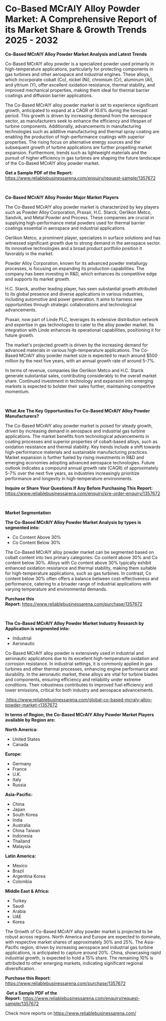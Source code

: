 <p><h1>Co-Based MCrAlY Alloy Powder Market: A Comprehensive Report of its Market Share & Growth Trends 2025 - 2032</h1></p><p><strong>Co-Based MCrAlY Alloy Powder Market Analysis and Latest Trends</strong></p>
<p><p>Co-Based MCrAlY alloy powder is a specialized powder used primarily in high-temperature applications, particularly for protecting components in gas turbines and other aerospace and industrial engines. These alloys, which incorporate cobalt (Co), nickel (Ni), chromium (Cr), aluminum (Al), and yttrium (Y), offer excellent oxidation resistance, thermal stability, and improved mechanical properties, making them ideal for thermal barrier coatings and diffusion barrier applications.</p><p>The Co-Based MCrAlY alloy powder market is set to experience significant growth, anticipated to expand at a CAGR of 10.6% during the forecast period. This growth is driven by increasing demand from the aerospace sector, as manufacturers seek to enhance the efficiency and lifespan of turbine components. Additionally, advancements in manufacturing technologies such as additive manufacturing and thermal spray coating are enabling the production of high-performance coatings with superior properties. The rising focus on alternative energy sources and the subsequent growth of turbine applications are further propelling market expansion. Furthermore, trends such as lightweight materials and the pursuit of higher efficiency in gas turbines are shaping the future landscape of the Co-Based MCrAlY alloy powder market.</p></p>
<p><strong>Get a Sample PDF of the Report:&nbsp;</strong> <a href="https://www.reliablebusinessarena.com/enquiry/request-sample/1357672?utm_campaign=2031&utm_medium=2&utm_source=Github&utm_content=ia&utm_term=01022025&utm_id=co-based-mcraly-alloy-powder">https://www.reliablebusinessarena.com/enquiry/request-sample/1357672</a></p>
<p>&nbsp;</p>
<p><strong>Co-Based MCrAlY Alloy Powder Major Market Players</strong></p>
<p><p>The Co-Based MCrAlY alloy powder market is characterized by key players such as Powder Alloy Corporation, Praxair, H.C. Starck, Oerlikon Metco, Sandvik, and Metal Powder and Process. These companies are crucial in supplying high-performance metal powders used for thermal barrier coatings essential in aerospace and industrial applications.</p><p>Oerlikon Metco, a prominent player, specializes in surface solutions and has witnessed significant growth due to strong demand in the aerospace sector. Its innovative technologies and a broad product portfolio position it favorably in the market.</p><p>Powder Alloy Corporation, known for its advanced powder metallurgy processes, is focusing on expanding its production capabilities. The company has been investing in R&D, which enhances its competitive edge and supports its market growth.</p><p>H.C. Starck, another leading player, has seen substantial growth attributed to its global presence and diverse applications in various industries, including automotive and power generation. It aims to harness new opportunities through strategic collaborations and technological advancements.</p><p>Praxair, now part of Linde PLC, leverages its extensive distribution network and expertise in gas technologies to cater to the alloy powder market. Its integration with Linde enhances its operational capabilities, positioning it for future growth.</p><p>The market's projected growth is driven by the increasing demand for advanced materials in various high-temperature applications. The Co-Based MCrAlY alloy powder market size is expected to reach around $500 million by the next five years, with an annual growth rate of around 5-7%. </p><p>In terms of revenue, companies like Oerlikon Metco and H.C. Starck generate substantial sales, contributing considerably to the overall market share. Continued investment in technology and expansion into emerging markets is expected to bolster their sales further, maintaining competitive momentum.</p></p>
<p>&nbsp;</p>
<p><strong>What Are The Key Opportunities For Co-Based MCrAlY Alloy Powder Manufacturers?</strong></p>
<p><p>The Co-Based MCrAlY alloy powder market is poised for steady growth, driven by increasing demand in aerospace and industrial gas turbine applications. The market benefits from technological advancements in coating processes and superior properties of cobalt-based alloys, such as oxidation resistance and thermal stability. Key trends include a shift towards high-performance materials and sustainable manufacturing practices. Market expansion is further fueled by rising investments in R&D and emerging economies adopting advanced aerospace technologies. Future outlook indicates a compound annual growth rate (CAGR) of approximately 5-7% over the next five years, as industries increasingly prioritize performance and longevity in high-temperature environments.</p></p>
<p><strong>Inquire or Share Your Questions If Any Before Purchasing This Report:</strong> <a href="https://www.reliablebusinessarena.com/enquiry/pre-order-enquiry/1357672?utm_campaign=2031&utm_medium=2&utm_source=Github&utm_content=ia&utm_term=01022025&utm_id=co-based-mcraly-alloy-powder">https://www.reliablebusinessarena.com/enquiry/pre-order-enquiry/1357672</a></p>
<p>&nbsp;</p>
<p><strong>Market Segmentation</strong></p>
<p><strong>The Co-Based MCrAlY Alloy Powder Market Analysis by types is segmented into:</strong></p>
<p><ul><li>Co Content Above 30%</li><li>Co Content Below 30%</li></ul></p>
<p><p>The Co-Based MCrAlY alloy powder market can be segmented based on cobalt content into two primary categories: Co content above 30% and Co content below 30%. Alloys with Co content above 30% typically exhibit enhanced oxidation resistance and thermal stability, making them suitable for high-temperature applications, such as gas turbines. In contrast, Co content below 30% often offers a balance between cost-effectiveness and performance, catering to a broader range of industrial applications with varying temperature and environmental demands.</p></p>
<p><strong>Purchase this Report:&nbsp;</strong><a href="https://www.reliablebusinessarena.com/purchase/1357672?utm_campaign=2031&utm_medium=2&utm_source=Github&utm_content=ia&utm_term=01022025&utm_id=co-based-mcraly-alloy-powder">https://www.reliablebusinessarena.com/purchase/1357672</a></p>
<p>&nbsp;</p>
<p><strong>The Co-Based MCrAlY Alloy Powder Market Industry Research by Application is segmented into:</strong></p>
<p><ul><li>Industrial</li><li>Aeronautic</li></ul></p>
<p><p>Co-Based MCrAlY alloy powder is extensively used in industrial and aeronautic applications due to its excellent high-temperature oxidation and corrosion resistance. In industrial settings, it is commonly applied in gas turbines and other thermal processes, enhancing engine performance and durability. In the aeronautic market, these alloys are vital for turbine blades and components, ensuring efficiency and reliability under extreme conditions. Their robustness contributes to improved fuel efficiency and lower emissions, critical for both industry and aerospace advancements.</p></p>
<p><a href="https://www.reliablebusinessarena.com/global-co-based-mcraly-alloy-powder-market-r1357672?utm_campaign=2031&utm_medium=2&utm_source=Github&utm_content=ia&utm_term=01022025&utm_id=co-based-mcraly-alloy-powder">&nbsp;https://www.reliablebusinessarena.com/global-co-based-mcraly-alloy-powder-market-r1357672</a></p>
<p><strong>In terms of Region, the Co-Based MCrAlY Alloy Powder Market Players available by Region are:</strong></p>
<p>
    <p> <strong> North America: </strong>
        <ul>
            <li>United States</li>
            <li>Canada</li>
        </ul>
        </p> 
    <p> <strong> Europe: </strong>
        <ul>
            <li>Germany</li>
            <li>France</li>
            <li>U.K.</li>
            <li>Italy</li>
            <li>Russia</li>
        </ul>
        </p> 
    <p> <strong> Asia-Pacific: </strong>
        <ul>
            <li>China</li>
            <li>Japan</li>
            <li>South Korea</li>
            <li>India</li>
            <li>Australia</li>
            <li>China Taiwan</li>
            <li>Indonesia</li>
            <li>Thailand</li>
            <li>Malaysia</li>
        </ul>
        </p> 
    <p> <strong> Latin America: </strong>
        <ul>
            <li>Mexico</li>
            <li>Brazil</li>
            <li>Argentina Korea</li>
            <li>Colombia</li>
        </ul>
        </p> 
    <p> <strong> Middle East & Africa: </strong>
        <ul>
            <li>Turkey</li>
            <li>Saudi</li>
            <li>Arabia</li>
            <li>UAE</li>
            <li>Korea</li>
        </ul>
    </p>
    </p>
<p><p>The Growth of Co-Based MCrAlY alloy powder market is projected to be robust across regions. North America and Europe are expected to dominate, with respective market shares of approximately 30% and 25%. The Asia-Pacific region, driven by increasing aerospace and industrial gas turbine applications, is anticipated to capture around 20%. China, showcasing rapid industrial growth, is expected to hold a 15% share. The remaining 10% is attributed to other emerging markets, indicating significant regional diversification.</p></p>
<p><strong>Purchase this Report: </strong><a href="https://www.reliablebusinessarena.com/purchase/1357672?utm_campaign=2031&utm_medium=2&utm_source=Github&utm_content=ia&utm_term=01022025&utm_id=co-based-mcraly-alloy-powder">https://www.reliablebusinessarena.com/purchase/1357672</a></p>
<p>&nbsp;<strong>Get a Sample PDF of the Report:&nbsp;&nbsp;</strong><a href="https://www.reliablebusinessarena.com/enquiry/request-sample/1357672?utm_campaign=2031&utm_medium=2&utm_source=Github&utm_content=ia&utm_term=01022025&utm_id=co-based-mcraly-alloy-powder">https://www.reliablebusinessarena.com/enquiry/request-sample/1357672</a></p>
<p><strong></strong></p>
<p>Check more reports on <a href="https://www.reliablebusinessarena.com/?utm_campaign=2031&utm_medium=2&utm_source=Github&utm_content=ia&utm_term=01022025&utm_id=co-based-mcraly-alloy-powder">https://www.reliablebusinessarena.com/</a></p>